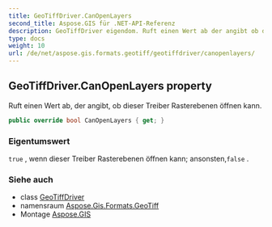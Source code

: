 ```yaml
---
title: GeoTiffDriver.CanOpenLayers
second_title: Aspose.GIS für .NET-API-Referenz
description: GeoTiffDriver eigendom. Ruft einen Wert ab der angibt ob dieser Treiber Rasterebenen öffnen kann.
type: docs
weight: 10
url: /de/net/aspose.gis.formats.geotiff/geotiffdriver/canopenlayers/
---
```

## GeoTiffDriver.CanOpenLayers property

Ruft einen Wert ab, der angibt, ob dieser Treiber Rasterebenen öffnen kann.

```csharp
public override bool CanOpenLayers { get; }
```

### Eigentumswert

`true` , wenn dieser Treiber Rasterebenen öffnen kann; ansonsten,`false` .

### Siehe auch

* class [GeoTiffDriver](../)
* namensraum [Aspose.Gis.Formats.GeoTiff](../../geotiffdriver/)
* Montage [Aspose.GIS](../../../)


